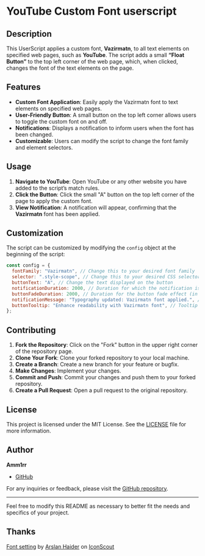 # YouTube Custom Font userscript

## Description

This UserScript applies a custom font, **Vazirmatn**, to all text elements on specified web pages, such as **YouTube**. The script adds a small **“Float Button”** to the top left corner of the web page, which, when clicked, changes the font of the text elements on the page.

## Features

- **Custom Font Application**: Easily apply the Vazirmatn font to text elements on specified web pages.
- **User-Friendly Button**: A small button on the top left corner allows users to toggle the custom font on and off.
- **Notifications**: Displays a notification to inform users when the font has been changed.
- **Customizable**: Users can modify the script to change the font family and element selectors.

## Usage

1. **Navigate to YouTube**: Open YouTube or any other website you have added to the script’s match rules.
2. **Click the Button**: Click the small "A" button on the top left corner of the page to apply the custom font.
3. **View Notification**: A notification will appear, confirming that the **Vazirmatn** font has been applied.

## Customization

The script can be customized by modifying the `config` object at the beginning of the script:

```javascript
const config = {
  fontFamily: "Vazirmatn", // Change this to your desired font family
  selector: ".style-scope", // Change this to your desired CSS selector
  buttonText: "A", // Change the text displayed on the button
  notificationDuration: 2000, // Duration for which the notification is displayed (in ms)
  buttonFadeDuration: 2000, // Duration for the button fade effect (in ms)
  notificationMessage: "Typography updated: Vazirmatn font applied.", // Notification message
  buttonTooltip: "Enhance readability with Vazirmatn font", // Tooltip text for the button
};
```

## Contributing

1. **Fork the Repository**: Click on the "Fork" button in the upper right corner of the repository page.
2. **Clone Your Fork**: Clone your forked repository to your local machine.
3. **Create a Branch**: Create a new branch for your feature or bugfix.
4. **Make Changes**: Implement your changes.
5. **Commit and Push**: Commit your changes and push them to your forked repository.
6. **Create a Pull Request**: Open a pull request to the original repository.

## License

This project is licensed under the MIT License. See the [LICENSE](LICENSE) file for more information.

## Author

**Amm1rr**

- [GitHub](https://github.com/Amm1rr/)

For any inquiries or feedback, please visit the [GitHub repository](https://github.com/Amm1rr/).

---

Feel free to modify this README as necessary to better fit the needs and specifics of your project.


## Thanks
<a href="https://iconscout.com/icons/font-setting" class="text-underline font-size-sm" target="_blank">Font setting</a> by <a href="https://iconscout.com/contributors/arslan-haider" class="text-underline font-size-sm">Arslan Haider</a> on <a href="https://iconscout.com" class="text-underline font-size-sm">IconScout</a>
